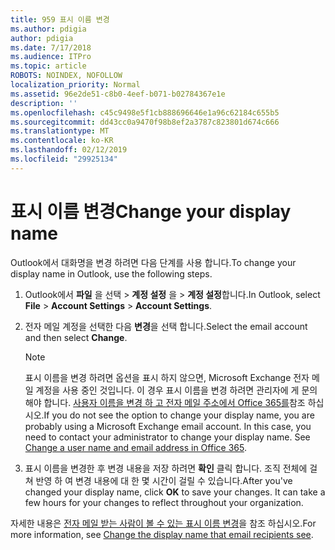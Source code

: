 ```yaml
---
title: 959 표시 이름 변경
ms.author: pdigia
author: pdigia
ms.date: 7/17/2018
ms.audience: ITPro
ms.topic: article
ROBOTS: NOINDEX, NOFOLLOW
localization_priority: Normal
ms.assetid: 96e2de51-c8b0-4eef-b071-b02784367e1e
description: ''
ms.openlocfilehash: c45c9498e5f1cb888696646e1a96c62184c655b5
ms.sourcegitcommit: dd43cc0a9470f98b8ef2a3787c823801d674c666
ms.translationtype: MT
ms.contentlocale: ko-KR
ms.lasthandoff: 02/12/2019
ms.locfileid: "29925134"
---
```

# <a name="change-your-display-name"></a><span data-ttu-id="95c61-102">표시 이름 변경</span><span class="sxs-lookup"><span data-stu-id="95c61-102">Change your display name</span></span>
  
<span data-ttu-id="95c61-103">Outlook에서 대화명을 변경 하려면 다음 단계를 사용 합니다.</span><span class="sxs-lookup"><span data-stu-id="95c61-103">To change your display name in Outlook, use the following steps.</span></span>
  
1. <span data-ttu-id="95c61-104">Outlook에서 **파일** 을 선택 \> **계정 설정** 을 \> **계정 설정**합니다.</span><span class="sxs-lookup"><span data-stu-id="95c61-104">In Outlook, select **File** \> **Account Settings** \> **Account Settings**.</span></span>
    
2. <span data-ttu-id="95c61-105">전자 메일 계정을 선택한 다음 **변경**을 선택 합니다.</span><span class="sxs-lookup"><span data-stu-id="95c61-105">Select the email account and then select **Change**.</span></span>
    
    > [!NOTE]
    > <span data-ttu-id="95c61-p101">표시 이름을 변경 하려면 옵션을 표시 하지 않으면, Microsoft Exchange 전자 메일 계정을 사용 중인 것입니다. 이 경우 표시 이름을 변경 하려면 관리자에 게 문의 해야 합니다. [사용자 이름을 변경 하 고 전자 메일 주소에서 Office 365를](https://support.office.com/article/fb5ac074-e203-4e1f-9843-b9d1a3e03297.aspx)참조 하십시오.</span><span class="sxs-lookup"><span data-stu-id="95c61-p101">If you do not see the option to change your display name, you are probably using a Microsoft Exchange email account. In this case, you need to contact your administrator to change your display name. See [Change a user name and email address in Office 365](https://support.office.com/article/fb5ac074-e203-4e1f-9843-b9d1a3e03297.aspx).</span></span> 
  
3. <span data-ttu-id="95c61-p102">표시 이름을 변경한 후 변경 내용을 저장 하려면 **확인** 클릭 합니다. 조직 전체에 걸쳐 반영 하 여 변경 내용에 대 한 몇 시간이 걸릴 수 있습니다.</span><span class="sxs-lookup"><span data-stu-id="95c61-p102">After you've changed your display name, click **OK** to save your changes. It can take a few hours for your changes to reflect throughout your organization.</span></span> 
    
<span data-ttu-id="95c61-111">자세한 내용은 [전자 메일 받는 사람이 볼 수 있는 표시 이름 변경](https://support.office.com/article/2b53331a-ba2a-4803-88dc-ac9fe376c8a9.aspx)을 참조 하십시오.</span><span class="sxs-lookup"><span data-stu-id="95c61-111">For more information, see [Change the display name that email recipients see](https://support.office.com/article/2b53331a-ba2a-4803-88dc-ac9fe376c8a9.aspx).</span></span>
  

